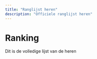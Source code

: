 ```yaml
---
title: "Ranglijst heren"
description: "Officiele ranglijst heren"
---
```


# Ranking

Dit is de volledige lijst van de heren